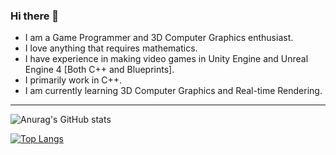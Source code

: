 ### Hi there 👋
- I am a Game Programmer and 3D Computer Graphics enthusiast.
- I love anything that requires mathematics.
- I have experience in making video games in Unity Engine and Unreal Engine 4 [Both C++ and Blueprints].
- I primarily work in C++.
- I am currently learning 3D Computer Graphics and Real-time Rendering.
---
![Anurag's GitHub stats](https://github-readme-stats.vercel.app/api?username=aditya-c2512&count_private=true&show_icons=true&theme=nord)

[![Top Langs](https://github-readme-stats.vercel.app/api/top-langs/?username=aditya-c2512&theme=nord)](https://github.com/anuraghazra/github-readme-stats)
<!--
**aditya-c2512/aditya-c2512** is a ✨ _special_ ✨ repository because its `README.md` (this file) appears on your GitHub profile.

Here are some ideas to get you started:

- 🔭 I’m currently working on ...
- 🌱 I’m currently learning ...
- 👯 I’m looking to collaborate on ...
- 🤔 I’m looking for help with ...
- 💬 Ask me about ...
- 📫 How to reach me: ...
- 😄 Pronouns: ...
- ⚡ Fun fact: ...
-->
